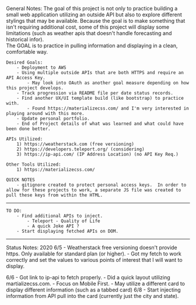General Notes:
    The goal of this project is not only to practice building a small web application utilizing an outside API but also to explore different stylings that may be available.  Because the goal is to make something that isn't requiring additional cost, some of this project will display some limitations (such as weather apis that doesn't handle forecasting and historical infor).  
    The GOAL is to practice in pulling information and displaying in a clean, comfortable way.

    Desired Goals:
        - Deployment to AWS
        - Using multiple outside APIs that are both HTTPS and require an API Access Key.
            - May look into OAuth as another goal measure depending on how this project develops.
        - Track progression via README file per date status records.
        - Find another UX/UI template build (like bootstrap) to practice with.
            - Found https://materializecss.com/ and I'm very interested in playing around with this more.
        - Update personal portfolio.
        - End of Project details of what was learned and what could have been done better.

    APIs Utilized:
        1) https://weatherstack.com (free versioning)
        2) https://developers.teleport.org/ (considering)
        3) https://ip-api.com/ (IP Address Location) (no API Key Req.)

    Other Tools Utilized:
        1) https://materializecss.com/

    QUICK NOTES
        - gitignore created to protect personal access keys.  In order to allow for these projects to work, a separate JS file was created to pull these keys from within the HTML.  

****
    TO DO:
        - Find additional APIs to inject.  
            - Teleport - Quality of Life
            - A quick Joke API ? 
        - Start displaying fetched APIs on DOM.
****
Status Notes:
2020
6/5
    - Weatherstack free versioning doesn't provide https.  Only available for standard plan (or higher).
        - Got my fetch to work correctly and set the values to various points of interest that I will want to display.

6/6
    - Got link to ip-api to fetch properly.
    - Did a quick layout utilizing martializecss.com.
        - Focus on Mobile First.
        - May utilize a different card to display different information (such as a tabbed card)
6/8
    - Start injecting information from API pull into the card (currently just the city and state).
